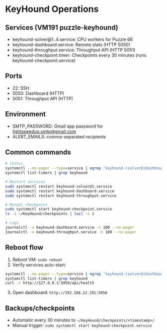 # KeyHound Operations

## Services (VM191 puzzle-keyhound)
- keyhound-solver@1..4.service: CPU workers for Puzzle 66
- keyhound-dashboard.service: Remote stats (HTTP 5050)
- keyhound-throughput.service: Throughput API (HTTP 5051)
- keyhound-checkpoint.timer: Checkpoints every 30 minutes (runs keyhound-checkpoint.service)

## Ports
- 22: SSH
- 5050: Dashboard (HTTP)
- 5051: Throughput API (HTTP)

## Environment
- SMTP_PASSWORD: Gmail app password for lightspeedup.smtp@gmail.com
- ALERT_EMAILS: comma-separated recipients

## Common commands
```bash
# Status
systemctl --no-pager --type=service | egrep 'keyhound-(solver@|dashboard|throughput)'
systemctl list-timers | grep keyhound

# Restart services
sudo systemctl restart keyhound-solver@1.service
sudo systemctl restart keyhound-dashboard.service
sudo systemctl restart keyhound-throughput.service

# Manual checkpoint
sudo systemctl start keyhound-checkpoint.service
ls -1 ~/KeyHound/checkpoints | tail -n 1

# Logs
journalctl -u keyhound-dashboard.service -n 100 --no-pager
journalctl -u keyhound-throughput.service -n 100 --no-pager
```

## Reboot flow
1. Reboot VM: `sudo reboot`
2. Verify services auto-start:
```bash
systemctl --no-pager --type=service | egrep 'keyhound-(solver@|dashboard|throughput)'
systemctl list-timers | grep keyhound
curl -s http://127.0.0.1:5050/api/health
```
3. Open dashboard: `http://192.168.12.191:5050`

## Backups/checkpoints
- Automatic every 30 minutes to `~/KeyHound/checkpoints/<timestamp>/`
- Manual trigger: `sudo systemctl start keyhound-checkpoint.service`
